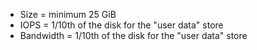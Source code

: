 - Size = minimum 25 GiB
- IOPS = 1/10th of the disk for the "user data" store
- Bandwidth = 1/10th of the disk for the "user data" store
